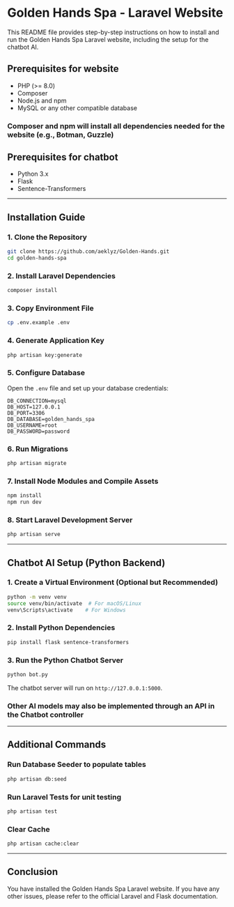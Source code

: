 # Golden Hands Spa - Laravel Website

This README file provides step-by-step instructions on how to install and run the Golden Hands Spa Laravel website, including the setup for the chatbot AI.

## Prerequisites for website

- PHP (>= 8.0)
- Composer
- Node.js and npm
- MySQL or any other compatible database

### Composer and npm will install all dependencies needed for the website (e.g., Botman, Guzzle)

## Prerequisites for chatbot
- Python 3.x
- Flask
- Sentence-Transformers

---

## Installation Guide

### 1. Clone the Repository
```bash
git clone https://github.com/aeklyz/Golden-Hands.git
cd golden-hands-spa
```

### 2. Install Laravel Dependencies
```bash
composer install
```

### 3. Copy Environment File
```bash
cp .env.example .env
```

### 4. Generate Application Key
```bash
php artisan key:generate
```

### 5. Configure Database

Open the `.env` file and set up your database credentials:

```plaintext
DB_CONNECTION=mysql
DB_HOST=127.0.0.1
DB_PORT=3306
DB_DATABASE=golden_hands_spa
DB_USERNAME=root
DB_PASSWORD=password
```

### 6. Run Migrations
```bash
php artisan migrate
```

### 7. Install Node Modules and Compile Assets
```bash
npm install
npm run dev
```

### 8. Start Laravel Development Server
```bash
php artisan serve
```

---

## Chatbot AI Setup (Python Backend)

### 1. Create a Virtual Environment (Optional but Recommended)
```bash
python -m venv venv
source venv/bin/activate  # For macOS/Linux
venv\Scripts\activate    # For Windows
```

### 2. Install Python Dependencies
```bash
pip install flask sentence-transformers
```

### 3. Run the Python Chatbot Server
```bash
python bot.py
```

The chatbot server will run on `http://127.0.0.1:5000`.

### Other AI models may also be implemented through an API in the Chatbot controller

---

## Additional Commands

### Run Database Seeder to populate tables
```bash
php artisan db:seed
```

### Run Laravel Tests for unit testing
```bash
php artisan test
```

### Clear Cache
```bash
php artisan cache:clear
```

---

## Conclusion

You have installed the Golden Hands Spa Laravel website. If you have any other issues, please refer to the official Laravel and Flask documentation.
